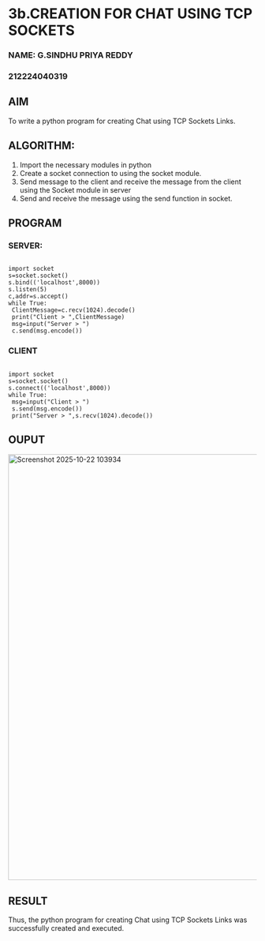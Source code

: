 # 3b.CREATION FOR CHAT USING TCP SOCKETS

### NAME: G.SINDHU PRIYA REDDY

### 212224040319

## AIM
To write a python program for creating Chat using TCP Sockets Links.
## ALGORITHM:
1. Import the necessary modules in python
2. Create a socket connection to using the socket module.
3. Send message to the client and receive the message from the client using the Socket module in
 server
4. Send and receive the message using the send function in socket.
## PROGRAM


### SERVER:
```

import socket
s=socket.socket()
s.bind(('localhost',8000))
s.listen(5)
c,addr=s.accept()
while True:
 ClientMessage=c.recv(1024).decode()
 print("Client > ",ClientMessage)
 msg=input("Server > ")
 c.send(msg.encode())

```
### CLIENT

```

import socket
s=socket.socket()
s.connect(('localhost',8000))
while True:
 msg=input("Client > ")
 s.send(msg.encode())
 print("Server > ",s.recv(1024).decode())

```


## OUPUT

<img width="1919" height="863" alt="Screenshot 2025-10-22 103934" src="https://github.com/user-attachments/assets/5d773c9d-8392-4cc5-af90-7185cabf7c65" />

## RESULT

Thus, the python program for creating Chat using TCP Sockets Links was successfully created and executed.
